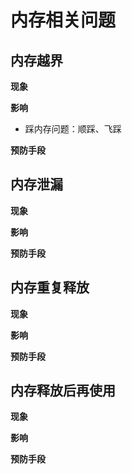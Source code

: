 # **内存相关问题**

## **内存越界**

**现象**

**影响**

- 踩内存问题：顺踩、飞踩

**预防手段**



## **内存泄漏**

**现象**

**影响**

**预防手段**



## **内存重复释放**

**现象**

**影响**

**预防手段**

## **内存释放后再使用**

**现象**

**影响**

**预防手段**

